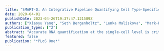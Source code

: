 ```yaml
---
title: "SMART-Q: An Integrative Pipeline Quantifying Cell Type-Specific RNA Transcription"
date: 2020-04-01
publishDate: 2023-04-26T19:37:47.121509Z
authors: ["Xiaoyu Yang", "Seth Bergenholtz", "Lenka Maliskova", "Mark-Phillip Pebworth", "Arnold R Kriegstein", "Yun Li", "Yin Shen"]
publication_types: ["2"]
abstract: "Accurate RNA quantification at the single-cell level is critical for understanding the dynamics of gene expression and regulation across space and time. Single molecule FISH (smFISH), such as RNAscope, provides spatial and quantitative measurements of individual transcripts, therefore, can be used to explore differential gene expression among a heterogeneous cell population if combined with cell identify information. However, such analysis is not straightforward, and existing image analysis pipelines cannot integrate both RNA transcripts and cellular staining information to automatically output cell type-specific gene expression. We developed an efficient and customizable analysis method, Single-Molecule Automatic RNA Transcription Quantification (SMART-Q), to enable the analysis of gene transcripts in a cell type-specific manner. SMART-Q efficiently infers cell identity information from multiplexed immuno-staining and quantifies cell type-specific transcripts using a 3D Gaussian fitting algorithm. Furthermore, we have optimized SMART-Q for user experiences, such as flexible parameters specification, batch data outputs, and visualization of analysis results. SMART-Q meets the demands for efficient quantification of single-molecule RNA and can be widely used for cell type-specific RNA transcript analysis."
featured: false
publication: "*PLoS One*"
---
```


